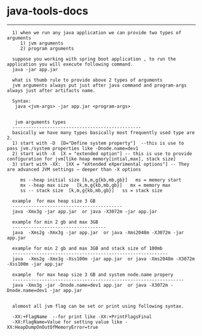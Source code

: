 # java-tools-docs
--------------------------
      1) when we run any java application we can provide two types of arguments
         1) jvm arguments
         2) program arguments
        
      suppose you working with spring boot application , to run the application you will execute following command.
      java -jar app.jar
      
      what is thumb rule to provide above 2 types of arguments
      jvm arguments always put just after java command and program-args always just after artifacts name.
      
      Syntax:
       java <jvm-args> -jar app.jar <program-args>
      
      
       jvm arguments types
      ------------------------------------------------
      basically we have many types basically most frequently used type are 2.
      1) start with -D  [D="Define system property"]  --this is use to pass jvm./system properties like -Dnode.name=dev1
      2) start with -X  [X = "extended option"] -- this is use to provide configuration for jvm[like heap memory[intial,max], stack size]
      3) start with -XX:  [XX = "eXtended eXperimental options"] -- They are advanced JVM settings — deeper than -X options
      
         ms --heap initial size [k,m,g{kb,mb,gb}]   ms = memory start
         mx --heap max size   [k,m,g{kb,mb,gb}]   mx = memory max
         ss -- stack size  [k,m,g{kb,mb,gb}]   ss = stack size
         
      example  for max heap size 3 GB
      -----------------------------------------
      java -Xmx3g -jar app.jar  or java -X3072m -jar app.jar
      
      example for min 2 gb and max 3GB
      -----------------------------------
      java  -Xms2g -Xmx3g -jar app.jar  or java -Xms2048m -X3072m -jar app.jar
      
      example for min 2 gb and max 3GB and stack size of 100mb
      ----------------------------------------------------------
      java  -Xms2g -Xmx3g -Xss100m -jar app.jar  or java -Xms2048m -X3072m -Xss100m -jar app.jar
      
      example  for max heap size 3 GB and system node.name propery
      ----------------------------------------------------------------
      java -Xmx3g -jar -Dnode.name=dev1 app.jar  or java -X3072m -Dnode.name=dev1 -jar app.jar


      alomost all jvm flag can be set or print using following syntax.

      -XX:+FlagName  --for print like -XX:+PrintFlagsFinal
      -XX:FlagName=Value for setting value like -XX:HeapDumpOnOutOfMemoryError=true
      




